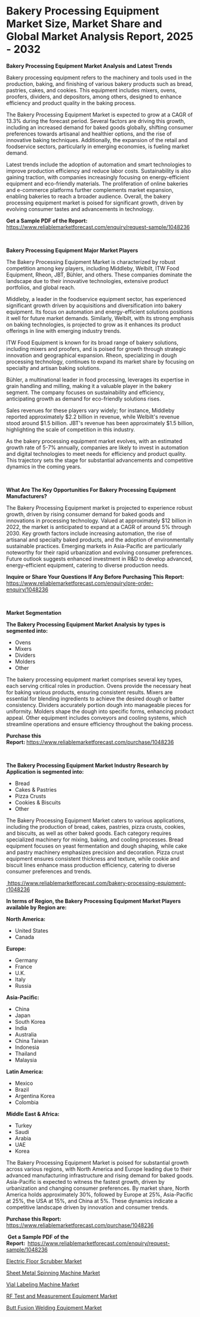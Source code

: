 <p><h1>Bakery Processing Equipment Market Size, Market Share and Global Market Analysis Report, 2025 - 2032</h1></p><p><strong>Bakery Processing Equipment Market Analysis and Latest Trends</strong></p>
<p><p>Bakery processing equipment refers to the machinery and tools used in the production, baking, and finishing of various bakery products such as bread, pastries, cakes, and cookies. This equipment includes mixers, ovens, proofers, dividers, and depositors, among others, designed to enhance efficiency and product quality in the baking process. </p><p>The Bakery Processing Equipment Market is expected to grow at a CAGR of 13.3% during the forecast period. Several factors are driving this growth, including an increased demand for baked goods globally, shifting consumer preferences towards artisanal and healthier options, and the rise of innovative baking techniques. Additionally, the expansion of the retail and foodservice sectors, particularly in emerging economies, is fueling market demand. </p><p>Latest trends include the adoption of automation and smart technologies to improve production efficiency and reduce labor costs. Sustainability is also gaining traction, with companies increasingly focusing on energy-efficient equipment and eco-friendly materials. The proliferation of online bakeries and e-commerce platforms further complements market expansion, enabling bakeries to reach a broader audience. Overall, the bakery processing equipment market is poised for significant growth, driven by evolving consumer tastes and advancements in technology.</p></p>
<p><strong>Get a Sample PDF of the Report:&nbsp;</strong> <a href="https://www.reliablemarketforecast.com/enquiry/request-sample/1048236?utm_campaign=1108&utm_medium=2&utm_source=Github&utm_content=ia&utm_term=11042025&utm_id=bakery-processing-equipment">https://www.reliablemarketforecast.com/enquiry/request-sample/1048236</a></p>
<p>&nbsp;</p>
<p><strong>Bakery Processing Equipment Major Market Players</strong></p>
<p><p>The Bakery Processing Equipment Market is characterized by robust competition among key players, including Middleby, Welbilt, ITW Food Equipment, Rheon, JBT, Bühler, and others. These companies dominate the landscape due to their innovative technologies, extensive product portfolios, and global reach. </p><p>Middleby, a leader in the foodservice equipment sector, has experienced significant growth driven by acquisitions and diversification into bakery equipment. Its focus on automation and energy-efficient solutions positions it well for future market demands. Similarly, Welbilt, with its strong emphasis on baking technologies, is projected to grow as it enhances its product offerings in line with emerging industry trends.</p><p>ITW Food Equipment is known for its broad range of bakery solutions, including mixers and proofers, and is poised for growth through strategic innovation and geographical expansion. Rheon, specializing in dough processing technology, continues to expand its market share by focusing on specialty and artisan baking solutions.</p><p>Bühler, a multinational leader in food processing, leverages its expertise in grain handling and milling, making it a valuable player in the bakery segment. The company focuses on sustainability and efficiency, anticipating growth as demand for eco-friendly solutions rises.</p><p>Sales revenues for these players vary widely; for instance, Middleby reported approximately $2.2 billion in revenue, while Welbilt's revenue stood around $1.5 billion. JBT's revenue has been approximately $1.5 billion, highlighting the scale of competition in this industry.</p><p>As the bakery processing equipment market evolves, with an estimated growth rate of 5-7% annually, companies are likely to invest in automation and digital technologies to meet needs for efficiency and product quality. This trajectory sets the stage for substantial advancements and competitive dynamics in the coming years.</p></p>
<p>&nbsp;</p>
<p><strong>What Are The Key Opportunities For Bakery Processing Equipment Manufacturers?</strong></p>
<p><p>The Bakery Processing Equipment market is projected to experience robust growth, driven by rising consumer demand for baked goods and innovations in processing technology. Valued at approximately $12 billion in 2022, the market is anticipated to expand at a CAGR of around 5% through 2030. Key growth factors include increasing automation, the rise of artisanal and specialty baked products, and the adoption of environmentally sustainable practices. Emerging markets in Asia-Pacific are particularly noteworthy for their rapid urbanization and evolving consumer preferences. Future outlook suggests enhanced investment in R&D to develop advanced, energy-efficient equipment, catering to diverse production needs.</p></p>
<p><strong>Inquire or Share Your Questions If Any Before Purchasing This Report:</strong> <a href="https://www.reliablemarketforecast.com/enquiry/pre-order-enquiry/1048236?utm_campaign=1108&utm_medium=2&utm_source=Github&utm_content=ia&utm_term=11042025&utm_id=bakery-processing-equipment">https://www.reliablemarketforecast.com/enquiry/pre-order-enquiry/1048236</a></p>
<p>&nbsp;</p>
<p><strong>Market Segmentation</strong></p>
<p><strong>The Bakery Processing Equipment Market Analysis by types is segmented into:</strong></p>
<p><ul><li>Ovens</li><li>Mixers</li><li>Dividers</li><li>Molders</li><li>Other</li></ul></p>
<p><p>The bakery processing equipment market comprises several key types, each serving critical roles in production. Ovens provide the necessary heat for baking various products, ensuring consistent results. Mixers are essential for blending ingredients to achieve the desired dough or batter consistency. Dividers accurately portion dough into manageable pieces for uniformity. Molders shape the dough into specific forms, enhancing product appeal. Other equipment includes conveyors and cooling systems, which streamline operations and ensure efficiency throughout the baking process.</p></p>
<p><strong>Purchase this Report:&nbsp;</strong><a href="https://www.reliablemarketforecast.com/purchase/1048236?utm_campaign=1108&utm_medium=2&utm_source=Github&utm_content=ia&utm_term=11042025&utm_id=bakery-processing-equipment">https://www.reliablemarketforecast.com/purchase/1048236</a></p>
<p>&nbsp;</p>
<p><strong>The Bakery Processing Equipment Market Industry Research by Application is segmented into:</strong></p>
<p><ul><li>Bread</li><li>Cakes & Pastries</li><li>Pizza Crusts</li><li>Cookies & Biscuits</li><li>Other</li></ul></p>
<p><p>The Bakery Processing Equipment Market caters to various applications, including the production of bread, cakes, pastries, pizza crusts, cookies, and biscuits, as well as other baked goods. Each category requires specialized machinery for mixing, baking, and cooling processes. Bread equipment focuses on yeast fermentation and dough shaping, while cake and pastry machinery emphasizes precision and decoration. Pizza crust equipment ensures consistent thickness and texture, while cookie and biscuit lines enhance mass production efficiency, catering to diverse consumer preferences and trends.</p></p>
<p><a href="https://www.reliablemarketforecast.com/bakery-processing-equipment-r1048236?utm_campaign=1108&utm_medium=2&utm_source=Github&utm_content=ia&utm_term=11042025&utm_id=bakery-processing-equipment">&nbsp;https://www.reliablemarketforecast.com/bakery-processing-equipment-r1048236</a></p>
<p><strong>In terms of Region, the Bakery Processing Equipment Market Players available by Region are:</strong></p>
<p>
    <p> <strong> North America: </strong>
        <ul>
            <li>United States</li>
            <li>Canada</li>
        </ul>
        </p> 
    <p> <strong> Europe: </strong>
        <ul>
            <li>Germany</li>
            <li>France</li>
            <li>U.K.</li>
            <li>Italy</li>
            <li>Russia</li>
        </ul>
        </p> 
    <p> <strong> Asia-Pacific: </strong>
        <ul>
            <li>China</li>
            <li>Japan</li>
            <li>South Korea</li>
            <li>India</li>
            <li>Australia</li>
            <li>China Taiwan</li>
            <li>Indonesia</li>
            <li>Thailand</li>
            <li>Malaysia</li>
        </ul>
        </p> 
    <p> <strong> Latin America: </strong>
        <ul>
            <li>Mexico</li>
            <li>Brazil</li>
            <li>Argentina Korea</li>
            <li>Colombia</li>
        </ul>
        </p> 
    <p> <strong> Middle East & Africa: </strong>
        <ul>
            <li>Turkey</li>
            <li>Saudi</li>
            <li>Arabia</li>
            <li>UAE</li>
            <li>Korea</li>
        </ul>
    </p>
    </p>
<p><p>The Bakery Processing Equipment Market is poised for substantial growth across various regions, with North America and Europe leading due to their advanced manufacturing infrastructure and rising demand for baked goods. Asia-Pacific is expected to witness the fastest growth, driven by urbanization and changing consumer preferences. By market share, North America holds approximately 30%, followed by Europe at 25%, Asia-Pacific at 25%, the USA at 15%, and China at 5%. These dynamics indicate a competitive landscape driven by innovation and consumer trends.</p></p>
<p><strong>Purchase this Report: </strong><a href="https://www.reliablemarketforecast.com/purchase/1048236?utm_campaign=1108&utm_medium=2&utm_source=Github&utm_content=ia&utm_term=11042025&utm_id=bakery-processing-equipment">https://www.reliablemarketforecast.com/purchase/1048236</a></p>
<p>&nbsp;<strong>Get a Sample PDF of the Report:&nbsp;&nbsp;</strong><a href="https://www.reliablemarketforecast.com/enquiry/request-sample/1048236?utm_campaign=1108&utm_medium=2&utm_source=Github&utm_content=ia&utm_term=11042025&utm_id=bakery-processing-equipment">https://www.reliablemarketforecast.com/enquiry/request-sample/1048236</a></p>
<p><strong></strong></p>
<p><p><a href="https://github.com/naingbiner7i/Market-Research-Report-List-1/blob/main/electric-floor-scrubber-market.md?utm_campaign=1108&utm_medium=2&utm_source=Github&utm_content=ia&utm_term=11042025&utm_id=bakery-processing-equipment">Electric Floor Scrubber Market</a></p><p><a href="https://github.com/baatetoshda/Market-Research-Report-List-1/blob/main/sheet-metal-spinning-machine-market.md?utm_campaign=1108&utm_medium=2&utm_source=Github&utm_content=ia&utm_term=11042025&utm_id=bakery-processing-equipment">Sheet Metal Spinning Machine Market</a></p><p><a href="https://github.com/beyeagamizjp/Market-Research-Report-List-1/blob/main/vial-labeling-machine-market.md?utm_campaign=1108&utm_medium=2&utm_source=Github&utm_content=ia&utm_term=11042025&utm_id=bakery-processing-equipment">Vial Labeling Machine Market</a></p><p><a href="https://github.com/siwerhommer97/Market-Research-Report-List-1/blob/main/rf-test-and-measurement-equipment-market.md?utm_campaign=1108&utm_medium=2&utm_source=Github&utm_content=ia&utm_term=11042025&utm_id=bakery-processing-equipment">RF Test and Measurement Equipment Market</a></p><p><a href="https://github.com/tabormahay2f/Market-Research-Report-List-1/blob/main/butt-fusion-welding-equipment-market.md?utm_campaign=1108&utm_medium=2&utm_source=Github&utm_content=ia&utm_term=11042025&utm_id=bakery-processing-equipment">Butt Fusion Welding Equipment Market</a></p></p>